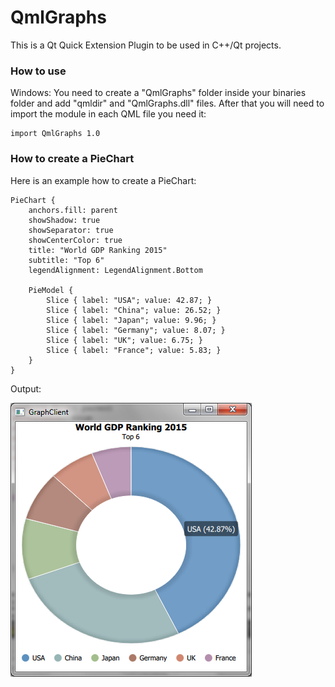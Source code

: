 QmlGraphs
====================
This is a Qt Quick Extension Plugin to be used in C++/Qt projects.

### How to use
Windows:
You need to create a "QmlGraphs" folder inside your binaries folder and add "qmldir" and "QmlGraphs.dll" files.
After that you will need to import the module in each QML file you need it:

```
import QmlGraphs 1.0
```

### How to create a PieChart
Here is an example how to create a PieChart:

```
PieChart {
    anchors.fill: parent
    showShadow: true
    showSeparator: true
    showCenterColor: true
    title: "World GDP Ranking 2015"
    subtitle: "Top 6"
    legendAlignment: LegendAlignment.Bottom

    PieModel {
        Slice { label: "USA"; value: 42.87; }
        Slice { label: "China"; value: 26.52; }
        Slice { label: "Japan"; value: 9.96; }
        Slice { label: "Germany"; value: 8.07; }
        Slice { label: "UK"; value: 6.75; }
        Slice { label: "France"; value: 5.83; }
    }
}
```

Output:

![alt tag](https://raw.githubusercontent.com/wellingtonpg/QmlGraphs/master/demo/piechart-github-example.png)